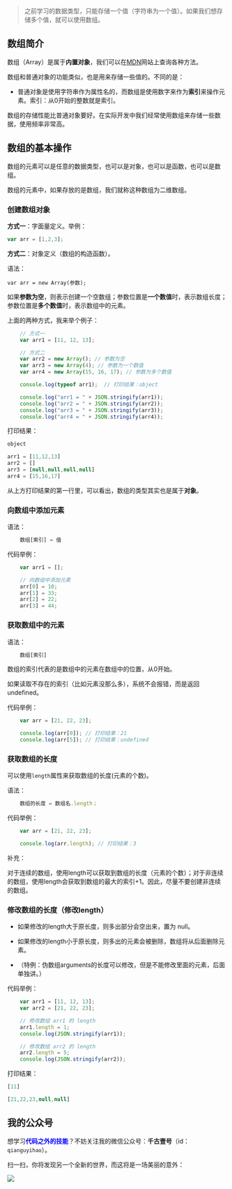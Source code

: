 

> 之前学习的数据类型，只能存储一个值（字符串为一个值）。如果我们想存储多个值，就可以使用数组。

## 数组简介

数组（Array）是属于**内置对象**，我们可以在[MDN](https://developer.mozilla.org/zh-CN/)网站上查询各种方法。

数组和普通对象的功能类似，也是用来存储一些值的。不同的是：

- 普通对象是使用字符串作为属性名的，而数组是使用数字来作为**索引**来操作元素。索引：从0开始的整数就是索引。

数组的存储性能比普通对象要好。在实际开发中我们经常使用数组来存储一些数据，使用频率非常高。

## 数组的基本操作

数组的元素可以是任意的数据类型，也可以是对象，也可以是函数，也可以是数组。

数组的元素中，如果存放的是数组，我们就称这种数组为二维数组。

### 创建数组对象

**方式一**：字面量定义。举例：

```javascript
var arr = [1,2,3];
```

**方式二**：对象定义（数组的构造函数）。

语法：

```
var arr = new Array(参数);
```

如果**参数为空**，则表示创建一个空数组；参数位置是**一个数值**时，表示数组长度；参数位置是**多个数值**时，表示数组中的元素。

上面的两种方式，我来举个例子：


```javascript
    // 方式一
    var arr1 = [11, 12, 13];

    // 方式二
    var arr2 = new Array(); // 参数为空
    var arr3 = new Array(4); // 参数为一个数值
    var arr4 = new Array(15, 16, 17); // 参数为多个数值

    console.log(typeof arr1);  // 打印结果：object

    console.log("arr1 = " + JSON.stringify(arr1));
    console.log("arr2 = " + JSON.stringify(arr2));
    console.log("arr3 = " + JSON.stringify(arr3));
    console.log("arr4 = " + JSON.stringify(arr4));
```


打印结果：

```javascript
object

arr1 = [11,12,13]
arr2 = []
arr3 = [null,null,null,null]
arr4 = [15,16,17]
```

从上方打印结果的第一行里，可以看出，数组的类型其实也是属于**对象**。

### 向数组中添加元素

语法：

```javascript
    数组[索引] = 值
```

代码举例：

```javascript
    var arr1 = [];

    // 向数组中添加元素
    arr[0] = 10;
    arr[1] = 33;
    arr[2] = 22;
    arr[3] = 44;
```

### 获取数组中的元素

语法：

```javascript
    数组[索引]
```

数组的索引代表的是数组中的元素在数组中的位置，从0开始。

如果读取不存在的索引（比如元素没那么多），系统不会报错，而是返回undefined。

代码举例：

```javascript
    var arr = [21, 22, 23];

    console.log(arr[0]); // 打印结果：21
    console.log(arr[5]); // 打印结果：undefined
```

### 获取数组的长度

可以使用`length`属性来获取数组的长度(元素的个数)。

语法：

```javascript
    数组的长度 = 数组名.length；
```

代码举例：

```javascript
    var arr = [21, 22, 23];

    console.log(arr.length); // 打印结果：3
```

补充：

对于连续的数组，使用length可以获取到数组的长度（元素的个数）；对于非连续的数组，使用length会获取到数组的最大的索引+1。因此，尽量不要创建非连续的数组。

### 修改数组的长度（修改length）

- 如果修改的length大于原长度，则多出部分会空出来，置为 null。

- 如果修改的length小于原长度，则多出的元素会被删除，数组将从后面删除元素。

- （特例：伪数组arguments的长度可以修改，但是不能修改里面的元素，后面单独讲。）

代码举例：

```javascript
    var arr1 = [11, 12, 13];
    var arr2 = [21, 22, 23];

    // 修改数组 arr1 的 length
    arr1.length = 1;
    console.log(JSON.stringify(arr1));

    // 修改数组 arr2 的 length
    arr2.length = 5;
    console.log(JSON.stringify(arr2));
```

打印结果：

```javascript
[11]

[21,22,23,null,null]
```



## 我的公众号

想学习<font color=#0000ff>**代码之外的技能**</font>？不妨关注我的微信公众号：**千古壹号**（id：`qianguyihao`）。

扫一扫，你将发现另一个全新的世界，而这将是一场美丽的意外：

![](http://img.smyhvae.com/20190101.png)


